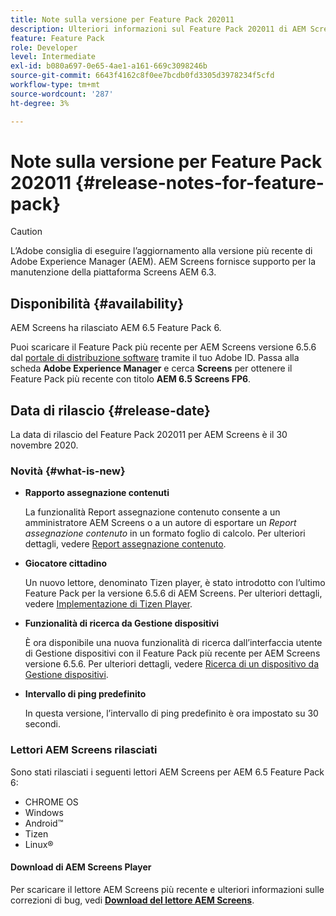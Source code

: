 ```yaml
---
title: Note sulla versione per Feature Pack 202011
description: Ulteriori informazioni sul Feature Pack 202011 di AEM Screens rilasciato il 30 novembre 2020.
feature: Feature Pack
role: Developer
level: Intermediate
exl-id: b080a697-0e65-4ae1-a161-669c3098246b
source-git-commit: 6643f4162c8f0ee7bcdb0fd3305d3978234f5cfd
workflow-type: tm+mt
source-wordcount: '287'
ht-degree: 3%

---
```


# Note sulla versione per Feature Pack 202011 {#release-notes-for-feature-pack}

>[!CAUTION]
>L’Adobe consiglia di eseguire l’aggiornamento alla versione più recente di Adobe Experience Manager (AEM). AEM Screens fornisce supporto per la manutenzione della piattaforma Screens AEM 6.3.

## Disponibilità {#availability}

AEM Screens ha rilasciato AEM 6.5 Feature Pack 6.

Puoi scaricare il Feature Pack più recente per AEM Screens versione 6.5.6 dal [portale di distribuzione software](https://experience.adobe.com/#/downloads/content/software-distribution/it/aem.html) tramite il tuo Adobe ID. Passa alla scheda **Adobe Experience Manager** e cerca **Screens** per ottenere il Feature Pack più recente con titolo **AEM 6.5 Screens FP6**.

## Data di rilascio {#release-date}

La data di rilascio del Feature Pack 202011 per AEM Screens è il 30 novembre 2020.

### Novità {#what-is-new}

* **Rapporto assegnazione contenuti**

  La funzionalità Report assegnazione contenuto consente a un amministratore AEM Screens o a un autore di esportare un *Report assegnazione contenuto* in un formato foglio di calcolo.
Per ulteriori dettagli, vedere [Report assegnazione contenuto](/help/user-guide/content-assignment-report.md).


* **Giocatore cittadino**

  Un nuovo lettore, denominato Tizen player, è stato introdotto con l’ultimo Feature Pack per la versione 6.5.6 di AEM Screens.
Per ulteriori dettagli, vedere [Implementazione di Tizen Player](/help/user-guide/tizen-player.md).

* **Funzionalità di ricerca da Gestione dispositivi**

  È ora disponibile una nuova funzionalità di ricerca dall’interfaccia utente di Gestione dispositivi con il Feature Pack più recente per AEM Screens versione 6.5.6.
Per ulteriori dettagli, vedere [Ricerca di un dispositivo da Gestione dispositivi](/help/user-guide/device-registration.md#search-device).

* **Intervallo di ping predefinito**

  In questa versione, l’intervallo di ping predefinito è ora impostato su 30 secondi.

### Lettori AEM Screens rilasciati

Sono stati rilasciati i seguenti lettori AEM Screens per AEM 6.5 Feature Pack 6:

* CHROME OS
* Windows
* Android™
* Tizen
* Linux®

#### Download di AEM Screens Player

Per scaricare il lettore AEM Screens più recente e ulteriori informazioni sulle correzioni di bug, vedi **[Download del lettore AEM Screens](https://download.macromedia.com/screens/index.html)**.
